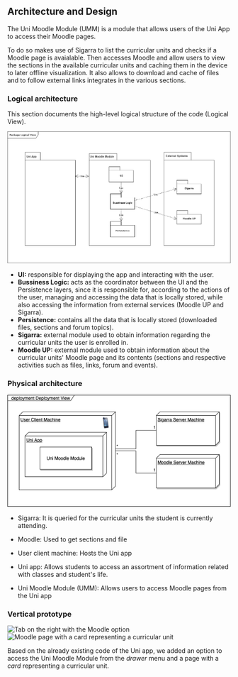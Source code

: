 
## Architecture and Design

The Uni Moodle Module (UMM) is a module that allows users of the Uni App to access their Moodle pages. 

To do so makes use of Sigarra to list the curricular units and checks if a Moodle page is avaialable. Then accesses Moodle and allow users to view the sections in the available curricular units and caching them in the device to later offline visualization. It also allows to download and cache of files and to follow external links integrates in the various sections.

### Logical architecture

This section documents the high-level logical structure of the code (Logical View).

![LogicalView](https://github.com/LEIC-ES-2021-22/3LEIC05T1/blob/26321db483a64e0927206c15b727581a8bac9ce4/docs/Diagrams/Package_Diagram.drawio.png)

* **UI:** responsible for displaying the app and interacting with the user.
* **Bussiness Logic:** acts as the coordinator between the UI and the Persistence layers, since it is responsible for, according to the actions of the user, managing and accessing the data that is locally stored, while also accessing the information from external services (Moodle UP and Sigarra).
* **Persistence:** contains all the data that is locally stored (downloaded files, sections and forum topics).
* **Sigarra:** external module used to obtain information regarding the curricular units the user is enrolled in.
* **Moodle UP:** external module used to obtain information about the curricular units' Moodle page and its contents (sections and respective activities such as files, links, forum and events).

### Physical architecture

![DeploymentView](https://github.com/LEIC-ES-2021-22/3LEIC05T1/blob/main/docs/Diagrams/Physical_Architecture.drawio.png)

- Sigarra: It is queried for the curricular units the student is currently attending.

- Moodle: Used to get sections and file

- User client machine: Hosts the Uni app

- Uni app: Allows students to access an assortment of information related with classes and student's life.

- Uni Moodle Module (UMM): Allows users to access Moodle pages from the Uni app

### Vertical prototype


![Tab on the right with the Moodle option]()
![Moodle page with a card representing a curricular unit]()

Based on the already existing code of the Uni app, we added an option to access the Uni Moodle Module from the *drawer* menu and a page with a *card* representing a curricular unit.
